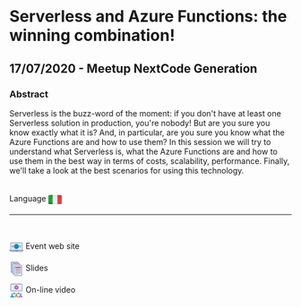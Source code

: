 # Serverless and Azure Functions: the winning combination!
## 17/07/2020 - Meetup NextCode Generation
### Abstract
Serverless is the buzz-word of the moment: if you don't have at least one Serverless solution in production, you're nobody! But are you sure you know exactly what it is? And, in particular, are you sure you know what the Azure Functions are and how to use them?
In this session we will try to understand what Serverless is, what the Azure Functions are and how to use them in the best way in terms of costs, scalability, performance. Finally, we'll take a look at the best scenarios for using this technology.

<br/>
Language <img width="25" src="https://raw.githubusercontent.com/massimobonanni/massimobonanni/master/images/flagitaly.svg" style="vertical-align:middle">

<br/>

---

<br/>
<p>
<img width="25" src="https://raw.githubusercontent.com/massimobonanni/massimobonanni/master/images/eventwebsite.svg" style="vertical-align:middle"> 
<a src="https://nextcodegeneration.it/2020/05/25/serverless-and-azure-functions-the-winning-combination-online-17-giugno-ore-1730/">Event web site</a>
</p>

<p>
<img width="25" src="https://raw.githubusercontent.com/massimobonanni/massimobonanni/master/images/slides.svg" style="vertical-align:middle"> 
<a src="https://raw.githubusercontent.com/massimobonanni/massimobonanni/master/slides/20200617.pdf">Slides</a>
</p>

<p>
<img width="25" src="https://raw.githubusercontent.com/massimobonanni/massimobonanni/master/images/video.svg" style="vertical-align:middle"> 
<a src="https://www.youtube.com/watch?v=pF1EjFf8EtM" target="_blank">On-line video</a>
</p>    